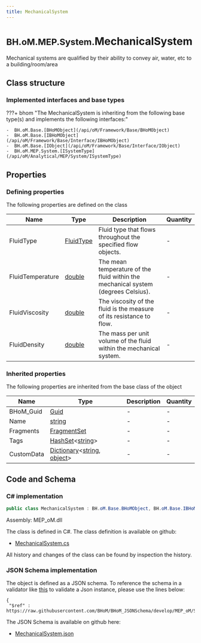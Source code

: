 ```yaml
---
title: MechanicalSystem
---
```


# <small>BH.oM.MEP.System.</small>**MechanicalSystem**

Mechanical systems are qualified by their ability to convey air, water, etc to a building/room/area

## Class structure

### Implemented interfaces and base types

???+ bhom "The MechanicalSystem is inheriting from the following base type(s) and implements the following interfaces:"

    -  BH.oM.Base.[BHoMObject](/api/oM/Framework/Base/BHoMObject)
    -  BH.oM.Base.[IBHoMObject](/api/oM/Framework/Base/Interface/IBHoMObject)
    -  BH.oM.Base.[IObject](/api/oM/Framework/Base/Interface/IObject)
    -  BH.oM.MEP.System.[ISystemType](/api/oM/Analytical/MEP/System/ISystemType)


## Properties



### Defining properties

The following properties are defined on the class

| Name             | Type             | Description      | Quantity         |
|------------------|------------------|------------------|------------------|
| FluidType | [FluidType](/api/oM/Analytical/MEP/Enums/FluidType) | Fluid type that flows throughout the specified flow objects. | - |
| FluidTemperature | [double](https://learn.microsoft.com/en-us/dotnet/api/System.Double?view=netstandard-2.0) | The mean temperature of the fluid within the mechanical system (degrees Celsius). | - |
| FluidViscosity | [double](https://learn.microsoft.com/en-us/dotnet/api/System.Double?view=netstandard-2.0) | The viscosity of the fluid is the measure of its resistance to flow. | - |
| FluidDensity | [double](https://learn.microsoft.com/en-us/dotnet/api/System.Double?view=netstandard-2.0) | The mass per unit volume of the fluid within the mechanical system. | - |


### Inherited properties
The following properties are inherited from the base class of the object

| Name             | Type             | Description      | Quantity         |
|------------------|------------------|------------------|------------------|
| BHoM_Guid | [Guid](https://learn.microsoft.com/en-us/dotnet/api/System.Guid?view=netstandard-2.0) | - | - |
| Name | [string](https://learn.microsoft.com/en-us/dotnet/api/System.String?view=netstandard-2.0) | - | - |
| Fragments | [FragmentSet](/api/oM/Framework/Base/FragmentSet) | - | - |
| Tags | [HashSet](https://learn.microsoft.com/en-us/dotnet/api/System.Collections.Generic.HashSet-1?view=netstandard-2.0)&lt;[string](https://learn.microsoft.com/en-us/dotnet/api/System.String?view=netstandard-2.0)&gt; | - | - |
| CustomData | [Dictionary](https://learn.microsoft.com/en-us/dotnet/api/System.Collections.Generic.Dictionary-2?view=netstandard-2.0)&lt;[string](https://learn.microsoft.com/en-us/dotnet/api/System.String?view=netstandard-2.0), [object](https://learn.microsoft.com/en-us/dotnet/api/System.Object?view=netstandard-2.0)&gt; | - | - |


## Code and Schema

### C# implementation

``` C# title="C#"
public class MechanicalSystem : BH.oM.Base.BHoMObject, BH.oM.Base.IBHoMObject, BH.oM.Base.IObject, BH.oM.MEP.System.ISystemType
```

Assembly: MEP_oM.dll

The class is defined in C#. The class definition is available on github:

- [MechanicalSystem.cs](https://github.com/BHoM/BHoM/blob/develop/MEP_oM/System\MechanicalSystem.cs)

All history and changes of the class can be found by inspection the history.
### JSON Schema implementation

The object is defined as a JSON schema. To reference the schema in a validator like [this](https://www.jsonschemavalidator.net/) to validate a Json instance, please use the lines below:

``` { .json .copy .select } title="JSON Schema"
{
 "$ref" : https://raw.githubusercontent.com/BHoM/BHoM_JSONSchema/develop/MEP_oM/System/MechanicalSystem.json}
```

The JSON Schema is available on github here:

- [MechanicalSystem.json](https://github.com/BHoM/BHoM_JSONSchema/blob/develop/MEP_oM/System/MechanicalSystem.json)
